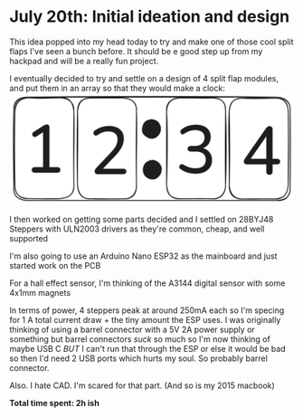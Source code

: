 # July 20th: Initial ideation and design

This idea popped into my head today to try and make one of those cool split flaps I've seen a bunch before. It should be e good step up from my hackpad and will be a really fun project.

I eventually decided to try and settle on a design of 4 split flap modules, and put them in an array so that they would make a clock:
![image of clock](./assets/image.png)

I then worked on getting some parts decided and I settled on 28BYJ48 Steppers with ULN2003 drivers as they're common, cheap, and well supported

I'm also going to use an Arduino Nano ESP32 as the mainboard and just started work on the PCB

For a hall effect sensor, I'm thinking of the A3144 digital sensor with some 4x1mm magnets

In terms of power, 4 steppers peak at around 250mA each so I'm specing for 1 A total current draw + the tiny amount the ESP uses. I was originally thinking of using a barrel connector with a 5V 2A power supply or something but barrel connectors _suck_ so much so I'm now thinking of maybe USB C _BUT_ I can't run that through the ESP or else it would be bad so then I'd need 2 USB ports which hurts my soul. So probably barrel connector. 

Also. I hate CAD. I'm scared for that part. (And so is my 2015 macbook)

**Total time spent: 2h ish**